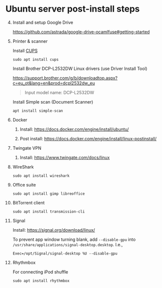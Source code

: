 # Ubuntu server post-install steps

4. Install and setup Google Drive

	https://github.com/astrada/google-drive-ocamlfuse#getting-started

5. Printer & scanner

	Install [CUPS](https://ubuntu.com/server/docs/service-cups)
	```shell
	sudo apt install cups
	```
	Install Brother DCP-L2532DW Linux drivers (use Driver Install Tool)

	https://support.brother.com/g/b/downloadtop.aspx?c=eu_ot&lang=en&prod=dcpl2532dw_eu

	> Input model name: DCP-L2532DW

	Install Simple scan (Document Scanner)
	```shell
	apt install simple-scan
	```

6. Docker

	1. Install: https://docs.docker.com/engine/install/ubuntu/

	2. Post install: https://docs.docker.com/engine/install/linux-postinstall/

7. Twingate VPN

	1. Install: https://www.twingate.com/docs/linux
8. WireShark
	
	```shell
	sudo apt install wireshark
	```
9. Office suite 

	```shell
	sudo apt install gimp libreoffice
	```

10. BitTorrent client

	```shell
	sudo apt install transmission-cli
	```

11. Signal

	Install: https://signal.org/download/linux/

	To prevent app window turning blank, add `--disable-gpu` into `/usr/share/applications/signal-desktop.desktop`. I.e.,
	```
	Exec=/opt/Signal/signal-desktop %U --disable-gpu
	```

12. Rhythmbox

	For connecting iPod shuffle
	```shell
	sudo apt install rhythmbox 
	```

